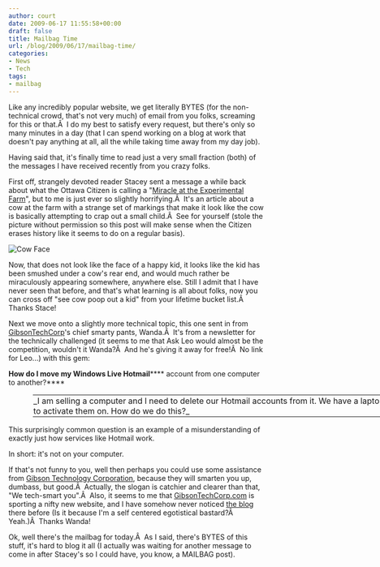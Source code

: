 ```yaml
---
author: court
date: 2009-06-17 11:55:58+00:00
draft: false
title: Mailbag Time
url: /blog/2009/06/17/mailbag-time/
categories:
- News
- Tech
tags:
- mailbag
---
```


Like any incredibly popular website, we get literally BYTES (for the non-technical crowd, that's not very much) of email from you folks, screaming for this or that.Â  I do my best to satisfy every request, but there's only so many minutes in a day (that I can spend working on a blog at work that doesn't pay anything at all, all the while taking time away from my day job).

Having said that, it's finally time to read just a very small fraction (both) of the messages I have received recently from you crazy folks.

First off, strangely devoted reader Stacey sent a message a while back about what the Ottawa Citizen is calling a "[Miracle at the Experimental Farm](http://www.ottawacitizen.com/Sports/Miracle+Experimental+Farm/1607068/story.html)", but to me is just ever so slightly horrifying.Â  It's an article about a cow at the farm with a strange set of markings that make it look like the cow is basically attempting to crap out a small child.Â  See for yourself (stole the picture without permission so this post will make sense when the Citizen erases history like it seems to do on a regular basis).

![Cow Face](http://www.vallentyne.com/blog/wp-content/uploads/2009/06/cowface.jpg)


Now, that does not look like the face of a happy kid, it looks like the kid has been smushed under a cow's rear end, and would much rather be miraculously appearing somewhere, anywhere else. Still I admit that I have never seen that before, and that's what learning is all about folks, now you can cross off "see cow poop out a kid" from your lifetime bucket list.Â  Thanks Stace!

Next we move onto a slightly more technical topic, this one sent in from [GibsonTechCorp](http://www.gibsontechcorp.com/)'s chief smarty pants, Wanda.Â  It's from a newsletter for the technically challenged (it seems to me that Ask Leo would almost be the competition, wouldn't it Wanda?Â  And he's giving it away for free!Â  No link for Leo...) with this gem:


****How do I move my Windows Live Hotmail******** account from one computer to another?****



<table cellpadding="0" width="767" style="width: 575.25pt; margin-left: 0.5in;" border="0" summary="float bug work around" >
<tbody >
<tr >

<td style="padding: 0.75pt;" >_I am selling a computer and I need to delete our Hotmail accounts from it. We have a laptop we need to activate them on. How do we do this?_
</td>
</tr>
</tbody></table>


This surprisingly common question is an example of a misunderstanding of exactly just how services like Hotmail work.




In short: it's not on your computer.



If that's not funny to you, well then perhaps you could use some assistance from [Gibson Technology Corporation](http://www.gibsontechcorp.com/), because they will smarten you up, dumbass, but good.Â  Actually, the slogan is catchier and clearer than that, "We tech-smart you".Â  Also, it seems to me that [GibsonTechCorp.com](http://www.gibsontechcorp.com/) is sporting a nifty new website, and I have somehow never noticed [the blog](http://www.wandagibson.com/blog.htm) there before (Is it because I'm a self centered egotistical bastard?Â  Yeah.)Â  Thanks Wanda!

Ok, well there's the mailbag for today.Â  As I said, there's BYTES of this stuff, it's hard to blog it all (I actually was waiting for another message to come in after Stacey's so I could have, you know, a MAILBAG post).
